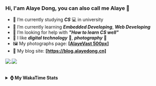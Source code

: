 ### Hi, **I'am Alaye Dong**, you can also call me **Alaye** 👋

- 📖 I’m currently studying ***CS*** 💻 in university
- 🌱 I’m currently learning ***Embedded Developing***, ***Web Developing***
- 🤔 I’m looking for help with ***"How to learn CS well"***
- 🤩 I like ***digital technology*** 📱, ***photography*** 📸
- 🖼️ My photographs page: **[[AlayeVast 500px](https://500px.com.cn/AlayeVast)]**
- 📰 My blog site: **[https://blog.alayedong.cn]**

<!--
[![Alaye's GitHub stats](https://github-readme-stats.vercel.app/api?username=Alaye-Dong&custom_title=Alaye%20Dong`s%20GitHub%20stats&show_icons=true&rank_icon=percentile&theme=transparent&include_all_commits=true&count_private=true)](https://github.com/anuraghazra/github-readme-stats) 
[![Top Langs](https://github-readme-stats.vercel.app/api/top-langs/?username=Alaye-Dong\&layout=compact&theme=transparent)](https://github.com/anuraghazra/github-readme-stats)
-->
<a href="https://github.com/anuraghazra/github-readme-stats">
  <img height=200 align="center" src="https://github-readme-stats.vercel.app/api?username=Alaye-Dong&custom_title=Alaye%20Dong`s%20GitHub%20stats&show_icons=true&rank_icon=percentile&theme=transparent&include_all_commits=true&count_private=true" />
</a>
<a href="https://github.com/anuraghazra/convoychat">
  <img height=200 align="center" src="https://github-readme-stats.vercel.app/api/top-langs/?username=Alaye-Dong&layout=compact&theme=transparent&include_all_commits=true&count_private=true&langs_count=8&card_width=300" />
</a>

<br />
<br />

<div style="display:none"> 
  <img src="https://visitor-badge.laobi.icu/badge?page_id=Alaye-Dong.Alaye-Dong"/>
</div>
<br />

<details>	
  <summary><b> ⌚ My WakaTime Stats </b></summary>

<br />

<!--START_SECTION:waka-->
![Code Time](http://img.shields.io/badge/Code%20Time-407%20hrs%2044%20mins-blue)

![Profile Views](http://img.shields.io/badge/Profile%20Views-0-blue)

![Lines of code](https://img.shields.io/badge/From%20Hello%20World%20I%27ve%20Written-850.2%20thousand%20lines%20of%20code-blue)

**🐱 My GitHub Data** 

> 📦 86.3 kB Used in GitHub's Storage 
 > 
> 🚫 Not Opted to Hire
 > 
> 📜 23 Public Repositories 
 > 
> 🔑 4 Private Repositories 
 > 
**I'm a Night 🦉** 

```text
🌞 Morning                87 commits          ██░░░░░░░░░░░░░░░░░░░░░░░   06.30 % 
🌆 Daytime                441 commits         ████████░░░░░░░░░░░░░░░░░   31.91 % 
🌃 Evening                581 commits         ███████████░░░░░░░░░░░░░░   42.04 % 
🌙 Night                  273 commits         █████░░░░░░░░░░░░░░░░░░░░   19.75 % 
```
📅 **I'm Most Productive on Thursday** 

```text
Monday                   236 commits         ████░░░░░░░░░░░░░░░░░░░░░   17.08 % 
Tuesday                  159 commits         ███░░░░░░░░░░░░░░░░░░░░░░   11.51 % 
Wednesday                164 commits         ███░░░░░░░░░░░░░░░░░░░░░░   11.87 % 
Thursday                 243 commits         ████░░░░░░░░░░░░░░░░░░░░░   17.58 % 
Friday                   181 commits         ███░░░░░░░░░░░░░░░░░░░░░░   13.10 % 
Saturday                 164 commits         ███░░░░░░░░░░░░░░░░░░░░░░   11.87 % 
Sunday                   235 commits         ████░░░░░░░░░░░░░░░░░░░░░   17.00 % 
```


📊 **This Week I Spent My Time On** 

```text
💬 Programming Languages: 
Java                     5 hrs 34 mins       ██████████████░░░░░░░░░░░   57.23 % 
Vue.js                   1 hr 29 mins        ████░░░░░░░░░░░░░░░░░░░░░   15.28 % 
XML                      56 mins             ██░░░░░░░░░░░░░░░░░░░░░░░   09.61 % 
JavaScript               29 mins             █░░░░░░░░░░░░░░░░░░░░░░░░   05.01 % 
Markdown                 26 mins             █░░░░░░░░░░░░░░░░░░░░░░░░   04.59 % 

🔥 Editors: 
IntelliJ IDEA            7 hrs 17 mins       ███████████████████░░░░░░   74.87 % 
VS Code                  2 hrs 26 mins       ██████░░░░░░░░░░░░░░░░░░░   25.13 % 

🐱‍💻 Projects: 
big-event                7 hrs 17 mins       ███████████████████░░░░░░   74.87 % 
big-event-frontend       2 hrs 2 mins        █████░░░░░░░░░░░░░░░░░░░░   21.04 % 
JXUT-BST-IO-VitePress-For23 mins             █░░░░░░░░░░░░░░░░░░░░░░░░   04.09 % 
```

**I Mostly Code in C** 

```text
TypeScript               6 repos             █████░░░░░░░░░░░░░░░░░░░░   20.00 % 
Java                     3 repos             ██░░░░░░░░░░░░░░░░░░░░░░░   10.00 % 
JavaScript               3 repos             ██░░░░░░░░░░░░░░░░░░░░░░░   10.00 % 
C++                      3 repos             ██░░░░░░░░░░░░░░░░░░░░░░░   10.00 % 
CSS                      1 repo              █░░░░░░░░░░░░░░░░░░░░░░░░   03.33 % 
```



**Timeline**

![Lines of Code chart](https://raw.githubusercontent.com/Alaye-Dong/Alaye-Dong/main/assets/bar_graph.png)


 Last Updated on 13/03/2025 18:47:54 UTC
<!--END_SECTION:waka-->

</details>
